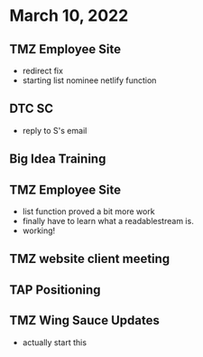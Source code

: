 # March 10, 2022

## TMZ Employee Site
- redirect fix
- starting list nominee netlify function

## DTC SC
- reply to S's email

## Big Idea Training

## TMZ Employee Site
- list function proved a bit more work
- finally have to learn what a readablestream is. 
- working!

## TMZ website client meeting

## TAP Positioning

## TMZ Wing Sauce Updates
- actually start this